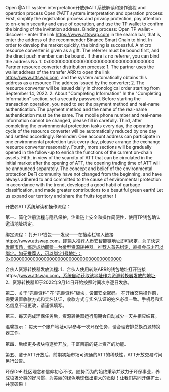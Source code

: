 Open @ATT system interpretation开放@ATT系统解读和操作流程 and operation process
Open @ATT system interpretation and operation process: First, simplify the registration process and privacy protection, pay attention to on-chain security and ease of operation, and use the TP wallet to confirm the binding of the invitation address. Binding process: Open TP wallet - discover - enter the link https://www.attswap.com in the search bar, that is, enter the address of the recommender Binance Smart Chain to bind. In order to develop the market quickly, the binding is successful. A micro resource converter is given as a gift. The referrer must be bound first, and the direct push member can be bound. If there is no referrer, you can bind the address No. 1: 0x00000000000000000000000000000000000000 Partner resource converter distribution process: 1. The partner uses the wallet address of the transfer ARR to open the link https://www.attswap.com, and the system automatically obtains this address as a resource The address issued by the converter; 2. The resource converter will be issued daily in chronological order starting from September 14, 2022. 2. About "Completing Information" In the "Completing Information" section, set a security password. Before starting the transaction operation, you need to set the payment method and real-name authentication. The payment method and the name of the real-name authentication must be the same. The mobile phone number and real-name information cannot be changed, please fill in carefully. Third, after completing the environmental protection tasks every day, the operating cycle of the resource converter will be automatically reduced by one day and settled accordingly. Reminder: One account address can participate in one environmental protection task every day, please arrange the exchange resource converter reasonably. Fourth, more sections will be gradually opened in the follow-up to enrich the functions of the current on-chain assets. Fifth, in view of the scarcity of ATT that can be circulated in the initial market after the opening of ATT, the opening trading time of ATT will be announced separately. The concept and belief of the environmental protection DeFi community have not changed from the beginning, and have always adhered to and committed to the cause of environmental protection in accordance with the trend, developed a good habit of garbage classification, and made greater contributions to a beautiful green earth! Let us expand our territory and share the fruits together！

开放@ATT系统解读和操作流程：

第一、简化注册流程与隐私保护，注重链上安全和操作简便性，使用TP钱包确认邀请地址绑定。

绑定流程：
打开TP钱包——发现——在搜索栏输入链接https://www.attswap.com，即输入推荐人币安智能链地址即可绑定，为了快速发展市场，绑定成功即赠一台微型资源转换器。推荐人首先绑定，直推会员才可以绑定。如无推荐人，可以绑定1号地址：0x0000000000000000000000000000000000000000

合伙人资源转换器发放流程:
1、合伙人使用转账ARR的钱包地址打开链接https://www.attswap.com，系统自动获取该地址作为资源转换器发放的地址;
2、资源转换器即于2022年9月14日开始按照时间次序逐日发放。

第二、关于“完善资料”
在“完善资料”板块，设置安全密码。
在开始交易操作前，需要设置收款方式和实名认证，收款方式与实名认证的姓名必须一致。手机号和实名信息不可更改，请谨慎填写。

第三、每天完成环保任务后，资源转换器运行周期会自动减少一天并相应结算。

温馨提示：
每天一个账户地址可以参与一次环保任务，请合理安排兑换资源转换器工作。

第四、后续更多板块将逐步开放，丰富目前的链上资产的功能。

第五、鉴于ATT开放后，前期初始市场可流通的ATT的稀缺性，ATT开放交易时间另行公告。

环保DeFi社区理念和信仰初心不改，随势而为的始终秉承并致力于环保事业，养成垃圾分类的好习惯，为美丽的绿色地球做出更大的贡献！让我们共同开疆扩土，共享硕果！
